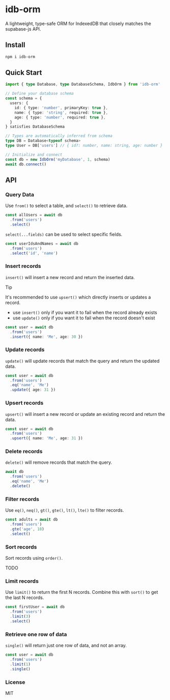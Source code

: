 # idb-orm

A lightweight, type-safe ORM for IndexedDB that closely matches the supabase-js API.

## Install

```bash
npm i idb-orm
```

## Quick Start

```typescript
import { type Database, type DatabaseSchema, IdbOrm } from 'idb-orm'

// Define your database schema
const schema = {
  users: {
    id: { type: 'number', primaryKey: true },
    name: { type: 'string', required: true },
    age: { type: 'number', required: true },
  }
} satisfies DatabaseSchema

// Types are automatically inferred from schema
type DB = Database<typeof schema>
type User = DB['users'] // { id?: number, name: string, age: number }

// Initialize and connect
const db = new IdbOrm('myDatabase', 1, schema)
await db.connect()
```

## API

### Query Data

Use `from()` to select a table, and `select()` to retrieve data.

```typescript
const allUsers = await db
  .from('users')
  .select()
```

`select(...fields)` can be used to select specific fields.

```typescript
const userIdsAndNames = await db
  .from('users')
  .select('id', 'name')
```

### Insert records

`insert()` will insert a new record and return the inserted data.

>[!TIP]
> It's recommended to use `upsert()` which directly inserts or updates a record.
>
> - use `insert()` only if you want it to fail when the record already exists
> - use `update()` only if you want it to fail when the record doesn't exist

```typescript
const user = await db
  .from('users')
  .insert({ name: 'Me', age: 30 })
```

### Update records

`update()` will update records that match the query and return the updated data.

```typescript
const user = await db
  .from('users')
  .eq('name', 'Me')
  .update({ age: 31 })
```

### Upsert records

`upsert()` will insert a new record or update an existing record and return the data.

```typescript
const user = await db
  .from('users')
  .upsert({ name: 'Me', age: 31 })
```

### Delete records

`delete()` will remove records that match the query.

```typescript
await db
  .from('users')
  .eq('name', 'Me')
  .delete()
```

### Filter records

Use `eq()`, `neq()`, `gt()`, `gte()`, `lt()`, `lte()` to filter records.

```typescript
const adults = await db
  .from('users')
  .gte('age', 18)
  .select()
```

### Sort records

Sort records using `order()`.

TODO

### Limit records

Use `limit()` to return the first N records. Combine this with `sort()` to get the last N records.

```typescript
const firstUser = await db
  .from('users')
  .limit(3)
  .select()
```

### Retrieve one row of data

`single()` will return just one row of data, and not an array.

```typescript
const user = await db
  .from('users')
  .limit(1)
  .single()
```

### License

MIT
